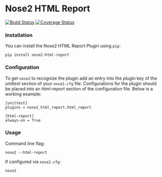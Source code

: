 # Nose2 HTML Report
[![Build Status](https://travis-ci.org/mgrijalva/nose2-html-report.svg?branch=master)](https://travis-ci.org/mgrijalva/nose2-html-report)
[![Coverage Status](https://coveralls.io/repos/github/mgrijalva/nose2-html-report/badge.svg?branch=master)](https://coveralls.io/github/mgrijalva/nose2-html-report?branch=master)

### Installation
You can install the Nose2 HTML Report Plugin using `pip`:
```
pip install nose2-html-report
```

### Configuration
To get `nose2` to recognize the plugin add an entry into the *plugin* key of the *unittest* section of your `nose2.cfg` file. Configurations for the plugin should be placed into an *html-report* section of the configuration file. Below is a working example:
```
[unittest]
plugins = nose2_html_report.html_report

[html-report]
always-on = True
```

### Usage
Command line flag:
```
nose2 --html-report
```

If configured via `nose2.cfg`:
```
nose2
```
